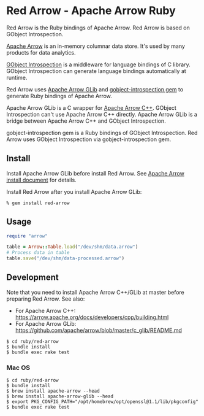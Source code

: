 <!---
  Licensed to the Apache Software Foundation (ASF) under one
  or more contributor license agreements.  See the NOTICE file
  distributed with this work for additional information
  regarding copyright ownership.  The ASF licenses this file
  to you under the Apache License, Version 2.0 (the
  "License"); you may not use this file except in compliance
  with the License.  You may obtain a copy of the License at

    http://www.apache.org/licenses/LICENSE-2.0

  Unless required by applicable law or agreed to in writing,
  software distributed under the License is distributed on an
  "AS IS" BASIS, WITHOUT WARRANTIES OR CONDITIONS OF ANY
  KIND, either express or implied.  See the License for the
  specific language governing permissions and limitations
  under the License.
-->

# Red Arrow - Apache Arrow Ruby

Red Arrow is the Ruby bindings of Apache Arrow. Red Arrow is based on GObject Introspection.

[Apache Arrow](https://arrow.apache.org/) is an in-memory columnar data store. It's used by many products for data analytics.

[GObject Introspection](https://wiki.gnome.org/action/show/Projects/GObjectIntrospection) is a middleware for language bindings of C library. GObject Introspection can generate language bindings automatically at runtime.

Red Arrow uses [Apache Arrow GLib](https://github.com/apache/arrow/tree/master/c_glib) and [gobject-introspection gem](https://rubygems.org/gems/gobject-introspection) to generate Ruby bindings of Apache Arrow.

Apache Arrow GLib is a C wrapper for [Apache Arrow C++](https://github.com/apache/arrow/tree/master/cpp). GObject Introspection can't use Apache Arrow C++ directly. Apache Arrow GLib is a bridge between Apache Arrow C++ and GObject Introspection.

gobject-introspection gem is a Ruby bindings of GObject Introspection. Red Arrow uses GObject Introspection via gobject-introspection gem.

## Install

Install Apache Arrow GLib before install Red Arrow. See [Apache Arrow install document](https://arrow.apache.org/install/) for details.

Install Red Arrow after you install Apache Arrow GLib:

```console
% gem install red-arrow
```

## Usage

```ruby
require "arrow"

table = Arrow::Table.load("/dev/shm/data.arrow")
# Process data in table
table.save("/dev/shm/data-processed.arrow")
```

## Development

Note that you need to install Apache Arrow C++/GLib at master before preparing Red Arrow. See also:

  * For Apache Arrow C++: https://arrow.apache.org/docs/developers/cpp/building.html
  * For Apache Arrow GLib: https://github.com/apache/arrow/blob/master/c_glib/README.md

```console
$ cd ruby/red-arrow
$ bundle install
$ bundle exec rake test
```

### Mac OS
```
$ cd ruby/red-arrow
$ bundle install
$ brew install apache-arrow --head
$ brew install apache-arrow-glib --head
$ export PKG_CONFIG_PATH="/opt/homebrew/opt/openssl@1.1/lib/pkgconfig"
$ bundle exec rake test
```